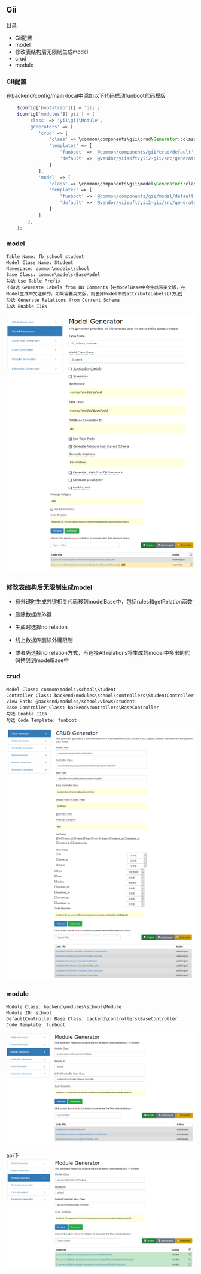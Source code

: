 Gii
-------

目录

- Gii配置
- model
- 修改表结构后无限制生成model
- crud
- module

### Gii配置

在backend/config/main-local中添加以下代码启动funboot代码模版

```php
    $config['bootstrap'][] = 'gii';
    $config['modules']['gii'] = [
        'class' => 'yii\gii\Module',
        'generators' => [
            'crud' => [
                'class' => \common\components\gii\crud\Generator::className(),
                'templates' => [
                    'funboot' => '@common/components/gii/crud/default',
                    'default' => '@vendor/yiisoft/yii2-gii/src/generators/crud/default',
                ]
            ],
            'model' => [
                'class' => \common\components\gii\model\Generator::className(),
                'templates' => [
                    'funboot' => '@common/components/gii/model/default',
                    'default' => '@vendor/yiisoft/yii2-gii/src/generators/crud/default',
                ]
            ]
        ],
    ];
```

### model
``` 
Table Name: fb_school_student
Model Class Name: Student
Namespace: common\models\school
Base Class: common\models\BaseModel
勾选 Use Table Prefix
不勾选 Generate Labels from DB Comments【在ModelBase中会生成带英文版，在Model生成中文注释的，如果需要英文版，则去掉Model中的attributeLabels()方法】
勾选 Generate Relations from Current Schema
勾选 Enable I18N
```
![](images/gii-model-03.png)
![](images/gii-model-05.png)


### 修改表结构后无限制生成model

- 有外键时生成外键相关代码移到modelBase中，包括rules和getRelation函数
- 删除数据库外键
- 生成时选择no relation
- 线上数据库删除外键限制

- 或者先选择no relation方式，再选择All relations将生成的model中多出的代码拷贝到modelBase中


### crud
```
Model Class: common\models\school\Student
Controller Class: backend\modules\school\controllers\StudentController
View Path: @backend/modules/school/views/student
Base Controller Class: backend\controllers\BaseController
勾选 Enable I18N
勾选 Code Template: funboot
```

![](images/gii-crud-03.png)
![](images/gii-crud-05.png)

### module
``` 
Module Class: backend\modules\school\Module
Module ID: school
DefaultController Base Class: backend\controllers\BaseController
Code Template: funboot
```

![](images/gii-module-03.png)

api下
![](images/gii-module-05.png)
